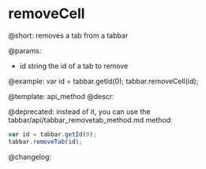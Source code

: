 removeCell
=============

@short: removes a tab from a tabbar


@params:
- id 		string 			the id of a tab to remove



@example:
var id = tabbar.getId(0);
tabbar.removeCell(id);


@template: api_method
@descr:


@deprecated: instead of it, you can use the tabbar/api/tabbar_removetab_method.md method:

~~~js
var id = tabbar.getId(0);
tabbar.removeTab(id);
~~~


@changelog:


